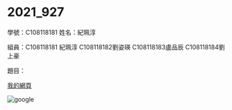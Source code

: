 # 2021_927

學號：C108118181 姓名：紀珮淳

組員：C108118181 紀珮淳 C108118182劉姿瑛 C108118183盧品辰 C108118184劉上豪

題目：

[我的網頁](https://user-images.githubusercontent.com/91454223/134863621-455e7914-1f55-4832-bd69-f2f735f49763.png)

![google](https://user-images.githubusercontent.com/91454223/134863621-455e7914-1f55-4832-bd69-f2f735f49763.png)

